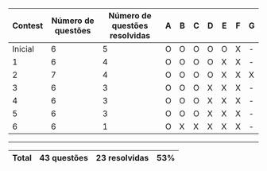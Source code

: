 | Contest | Número de questões | Número de questões resolvidas | A   | B   | C   | D   | E   | F   | G   |
| ------- | ------------------ | ----------------------------- | --- | --- | --- | --- | --- | --- | --- |
| Inicial | 6                  | 5                             | O   | O   | O   | O   | O   | X   | -   |
| 1       | 6                  | 4                             | O   | O   | O   | O   | X   | X   | -   |
| 2       | 7                  | 4                             | O   | O   | O   | O   | X   | X   | X   |
| 3       | 6                  | 3                             | O   | O   | O   | X   | X   | X   | -   |
| 4       | 6                  | 3                             | O   | O   | O   | X   | X   | X   | -   |
| 5       | 6                  | 3                             | O   | O   | O   | X   | X   | X   | -   |
| 6       | 6                  | 1                             | O   | X   | X   | X   | X   | X   | -   |

---

| Total | 43 questões | 23 resolvidas | 53% |
| ----- | ----------- | ------------- | --- |
